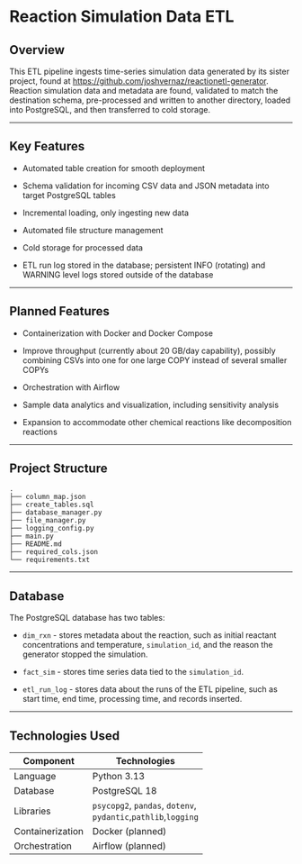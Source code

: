 # Reaction Simulation Data ETL

## Overview

This ETL pipeline ingests time-series simulation data generated by its sister project, found at https://github.com/joshvernaz/reactionetl-generator. Reaction simulation data and metadata are found, validated to match the destination schema, pre-processed and written to another directory, loaded into PostgreSQL, and then transferred to cold storage.

---

## Key Features

- Automated table creation for smooth deployment

- Schema validation for incoming CSV data and JSON metadata into target PostgreSQL tables

- Incremental loading, only ingesting new data

- Automated file structure management

- Cold storage for processed data

- ETL run log stored in the database; persistent INFO (rotating) and WARNING level logs stored outside of the database

---

## Planned Features

- Containerization with Docker and Docker Compose

- Improve throughput (currently about 20 GB/day capability), possibly combining CSVs into one for one large COPY instead of several smaller COPYs

- Orchestration with Airflow

- Sample data analytics and visualization, including sensitivity analysis

- Expansion to accommodate other chemical reactions like decomposition reactions

---

## Project Structure

```
.
├── column_map.json
├── create_tables.sql
├── database_manager.py
├── file_manager.py
├── logging_config.py
├── main.py
├── README.md
├── required_cols.json
└── requirements.txt
```

___

## Database

The PostgreSQL database has two tables: 

- `dim_rxn` - stores metadata about the reaction, such as initial reactant concentrations and temperature, `simulation_id`, and the reason the generator stopped the simulation.

- `fact_sim` - stores time series data tied to the `simulation_id`.

- `etl_run_log` - stores data about the runs of the ETL pipeline, such as start time, end time, processing time, and records inserted.

---

## Technologies Used

| Component        | Technologies                                                        |
| ---------------- | ------------------------------------------------------------------- |
| Language         | Python 3.13                                                         |
| Database         | PostgreSQL 18                                                       |
| Libraries        | `psycopg2`, `pandas`, `dotenv`, <br/>`pydantic`,`pathlib`,`logging` |
| Containerization | Docker (planned)                                                    |
| Orchestration    | Airflow (planned)                                                   |
